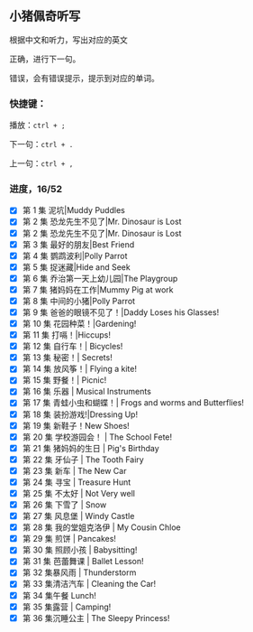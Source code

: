 ## 小猪佩奇听写

根据中文和听力，写出对应的英文

正确，进行下一句。

错误，会有错误提示，提示到对应的单词。

### 快捷键：

播放：`ctrl + ;`

下一句：`ctrl + .`

上一句：`ctrl + ,`

### 进度，16/52

- [x] 第 1 集 泥坑|Muddy Puddles
- [x] 第 2 集 恐龙先生不见了|Mr. Dinosaur is Lost
- [x] 第 2 集 恐龙先生不见了|Mr. Dinosaur is Lost
- [x] 第 3 集 最好的朋友|Best Friend
- [x] 第 4 集 鹦鹉波利|Polly Parrot
- [x] 第 5 集 捉迷藏|Hide and Seek
- [x] 第 6 集 乔治第一天上幼儿园|The Playgroup
- [x] 第 7 集 猪妈妈在工作|Mummy Pig at work
- [x] 第 8 集 中间的小猪|Polly Parrot
- [x] 第 9 集 爸爸的眼镜不见了！|Daddy Loses his Glasses!
- [x] 第 10 集 花园种菜！|Gardening!
- [x] 第 11 集 打嗝！|Hiccups!
- [x] 第 12 集 自行车！| Bicycles!
- [x] 第 13 集 秘密！| Secrets!
- [x] 第 14 集 放风筝！| Flying a kite!
- [x] 第 15 集 野餐！| Picnic!
- [x] 第 16 集 乐器 | Musical Instruments
- [x] 第 17 集 青蛙小虫和蝴蝶！| Frogs and worms and Butterflies!
- [x] 第 18 集 装扮游戏!|Dressing Up!
- [x] 第 19 集 新鞋子！New Shoes!
- [x] 第 20 集 学校游园会！ | The School Fete!
- [x] 第 21 集 猪妈妈的生日 | Pig's Birthday
- [x] 第 22 集 牙仙子 | The Tooth Fairy
- [x] 第 23 集 新车 | The New Car
- [x] 第 24 集 寻宝 | Treasure Hunt
- [x] 第 25 集 不太好 | Not Very well
- [x] 第 26 集 下雪了 | Snow
- [x] 第 27 集 风息堡 | Windy Castle
- [x] 第 28 集 我的堂姐克洛伊 | My Cousin Chloe
- [x] 第 29 集 煎饼 | Pancakes!
- [x] 第 30 集 照顾小孩 | Babysitting!
- [x] 第 31 集 芭蕾舞课 | Ballet Lesson!
- [x] 第 32 集暴风雨 | Thunderstorm
- [x] 第 33 集清洁汽车 | Cleaning the Car!
- [x] 第 34 集午餐 Lunch!
- [x] 第 35 集露营 | Camping!
- [x] 第 36 集沉睡公主 | The Sleepy Princess!
